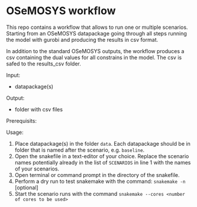 # OSeMOSYS workflow
This repo contains a workflow that allows to run one or multiple scenarios. Starting from an OSeMOSYS datapackage going through all steps running the model with gurobi and producing the results in csv format.

In addition to the standard OSeMOSYS outputs, the workflow produces a csv containing the dual values for all constrains in the model. The csv is safed to the results_csv folder.

Input: 

- datapackage(s)

Output:

- folder with csv files

Prerequisits:

Usage:

1. Place datapackage(s) in the folder `data`. Each datapackage should be in folder that is named after the scenario, e.g. `baseline`.
2. Open the snakefile in a text-editor of your choice. Replace the scenario names potentially already in the list of `SCENARIOS` in line 1 with the names of your scenarios.
3. Open terminal or command prompt in the directory of the snakefile.
4. Perform a dry run to test snakemake with the command: `snakemake -n` [optional]
5. Start the scenario runs with the command `snakemake --cores <number of cores to be used>`
